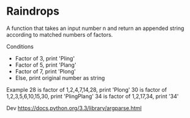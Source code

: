 # Raindrops

A function that takes an input number n and return an appended string according to matched numbers of factors.

Conditions
- Factor of 3, print 'Pling'
- Factor of 5, print 'Plang'
- Factor of 7, print 'Plong'
- Else, print original number as string

Example
28 is factor of 1,2,4,7,14,28, print 'Plong'
30 is factor of 1,2,3,5,6,10,15,30, print 'PlingPlang'
34 is factor of 1,2,17,34, print '34'

Dev
https://docs.python.org/3.3/library/argparse.html
